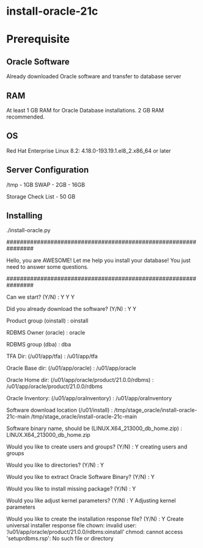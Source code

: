 # install-oracle-21c


# Prerequisite

## Oracle Software

Already downloaded Oracle software and transfer to database server

## RAM

At least 1 GB RAM for Oracle Database installations. 2 GB RAM recommended.

## OS

Red Hat Enterprise Linux 8.2: 4.18.0-193.19.1.el8_2.x86_64 or later

## Server Configuration

/tmp - 1GB
SWAP - 2GB - 16GB

Storage Check List - 50 GB

## Installing

./install-oracle.py 

################################################################

Hello, you are AWESOME! Let me help you install your database!
You just need to answer some questions.

################################################################

Can we start? (Y/N) : Y
Y
Y

Did you already download the software? (Y/N) : Y
Y

Product group (oinstall) : 
oinstall

RDBMS Owner (oracle) : 
oracle

RDBMS group (dba) : 
dba

TFA Dir: (/u01/app/tfa) : 
/u01/app/tfa

Oracle Base dir: (/u01/app/oracle) : 
/u01/app/oracle

Oracle Home dir: (/u01/app/oracle/product/21.0.0/rdbms) : 
/u01/app/oracle/product/21.0.0/rdbms

Oracle Inventory: (/u01/app/oraInventory) : 
/u01/app/oraInventory

Software download location (/u01/install) : /tmp/stage_oracle/install-oracle-21c-main
/tmp/stage_oracle/install-oracle-21c-main

Software binary name, should be (LINUX.X64_213000_db_home.zip) : 
LINUX.X64_213000_db_home.zip

Would you like to create users and groups? (Y/N) : Y
creating users and groups

Would you like to directories? (Y/N) : Y

Would you like to extract Oracle Software Binary? (Y/N) : Y

Would you like to install missing package? (Y/N) : Y

Would you like adjust kernel parameters? (Y/N) : Y
Adjusting kernel parameters

Would you like to create the installation response file? (Y/N) : Y
Create universal installer response file
chown: invalid user: ‘/u01/app/oracle/product/21.0.0/rdbms:oinstall’
chmod: cannot access 'setuprdbms.rsp': No such file or directory

